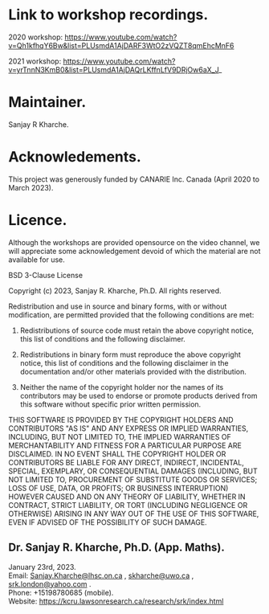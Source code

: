 # Link to workshop recordings.  

2020 workshop:
https://www.youtube.com/watch?v=Qh1kfhqY6Bw&list=PLUsmdA1AjDARF3WtO2zVQZT8qmEhcMnF6  

2021 workshop:
https://www.youtube.com/watch?v=yrTnnN3KmB0&list=PLUsmdA1AjDAQrLKffnLfV9DRjOw6aX_J_  



# Maintainer.

Sanjay R Kharche.

# Acknowledements.

This project was generously funded by CANARIE Inc. Canada (April 2020 to March 2023). 

# Licence.

Although the workshops are provided opensource on the video channel, we will appreciate some
acknowledgement devoid of which the material are not available for use.

BSD 3-Clause License

Copyright (c) 2023, Sanjay R. Kharche, Ph.D.
All rights reserved.

Redistribution and use in source and binary forms, with or without
modification, are permitted provided that the following conditions are met:

1. Redistributions of source code must retain the above copyright notice, this
   list of conditions and the following disclaimer.

2. Redistributions in binary form must reproduce the above copyright notice,
   this list of conditions and the following disclaimer in the documentation
   and/or other materials provided with the distribution.

3. Neither the name of the copyright holder nor the names of its
   contributors may be used to endorse or promote products derived from
   this software without specific prior written permission.

THIS SOFTWARE IS PROVIDED BY THE COPYRIGHT HOLDERS AND CONTRIBUTORS "AS IS"
AND ANY EXPRESS OR IMPLIED WARRANTIES, INCLUDING, BUT NOT LIMITED TO, THE
IMPLIED WARRANTIES OF MERCHANTABILITY AND FITNESS FOR A PARTICULAR PURPOSE ARE
DISCLAIMED. IN NO EVENT SHALL THE COPYRIGHT HOLDER OR CONTRIBUTORS BE LIABLE
FOR ANY DIRECT, INDIRECT, INCIDENTAL, SPECIAL, EXEMPLARY, OR CONSEQUENTIAL
DAMAGES (INCLUDING, BUT NOT LIMITED TO, PROCUREMENT OF SUBSTITUTE GOODS OR
SERVICES; LOSS OF USE, DATA, OR PROFITS; OR BUSINESS INTERRUPTION) HOWEVER
CAUSED AND ON ANY THEORY OF LIABILITY, WHETHER IN CONTRACT, STRICT LIABILITY,
OR TORT (INCLUDING NEGLIGENCE OR OTHERWISE) ARISING IN ANY WAY OUT OF THE USE
OF THIS SOFTWARE, EVEN IF ADVISED OF THE POSSIBILITY OF SUCH DAMAGE.

## Dr. Sanjay R. Kharche, Ph.D. (App. Maths).  
January 23rd, 2023.  
Email: Sanjay.Kharche@lhsc.on.ca , skharche@uwo.ca , srk.london@yahoo.com .  
Phone: +15198780685 (mobile).  
Website: https://kcru.lawsonresearch.ca/research/srk/index.html  

